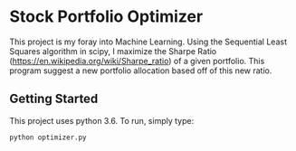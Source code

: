 # Stock Portfolio Optimizer

This project is my foray into Machine Learning. Using the Sequential Least Squares algorithm in scipy, I maximize the Sharpe Ratio (https://en.wikipedia.org/wiki/Sharpe_ratio) of a given portfolio. This program suggest a new portfolio allocation based off of this new ratio.

## Getting Started

This project uses python 3.6.
To run, simply type: 
```
python optimizer.py
```